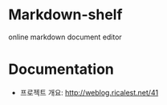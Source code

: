 # Markdown-shelf

online markdown document editor

# Documentation

- 프로젝트 개요: <http://weblog.ricalest.net/41>
